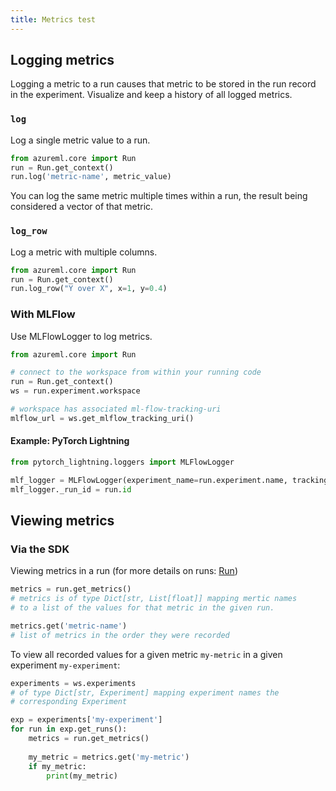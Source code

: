 ```yaml
---
title: Metrics test
---
```


## Logging metrics

Logging a metric to a run causes that metric to be stored in the run record in the experiment.
Visualize and keep a history of all logged metrics.


### `log`

Log a single metric value to a run.

```python
from azureml.core import Run
run = Run.get_context()
run.log('metric-name', metric_value)
```

You can log the same metric multiple times within a run, the result being considered a vector
of that metric.

### `log_row`

Log a metric with multiple columns.

```python
from azureml.core import Run
run = Run.get_context()
run.log_row("Y over X", x=1, y=0.4)
```

### With MLFlow

Use MLFlowLogger to log metrics.

```python title="script.py"
from azureml.core import Run

# connect to the workspace from within your running code
run = Run.get_context()
ws = run.experiment.workspace

# workspace has associated ml-flow-tracking-uri
mlflow_url = ws.get_mlflow_tracking_uri()
```

#### Example: PyTorch Lightning

```python
from pytorch_lightning.loggers import MLFlowLogger

mlf_logger = MLFlowLogger(experiment_name=run.experiment.name, tracking_uri=mlflow_url)
mlf_logger._run_id = run.id
```

## Viewing metrics

### Via the SDK

Viewing metrics in a run (for more details on runs: [Run](run))

```python
metrics = run.get_metrics()
# metrics is of type Dict[str, List[float]] mapping mertic names
# to a list of the values for that metric in the given run.

metrics.get('metric-name')
# list of metrics in the order they were recorded
```

To view all recorded values for a given metric `my-metric` in a
given experiment `my-experiment`:

```python
experiments = ws.experiments
# of type Dict[str, Experiment] mapping experiment names the
# corresponding Experiment

exp = experiments['my-experiment']
for run in exp.get_runs():
    metrics = run.get_metrics()
    
    my_metric = metrics.get('my-metric')
    if my_metric:
        print(my_metric)
```